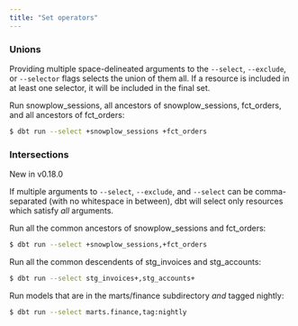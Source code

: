 ```yaml
---
title: "Set operators"
---
```


### Unions
Providing multiple space-delineated arguments to the `--select`, `--exclude`, or `--selector` flags selects
the union of them all. If a resource is included in at least one selector, it will be 
included in the final set.

Run snowplow_sessions, all ancestors of snowplow_sessions, fct_orders, and all ancestors of fct_orders:
```bash
$ dbt run --select +snowplow_sessions +fct_orders
```

### Intersections
<Changelog>New in v0.18.0</Changelog>

If multiple arguments to `--select`, `--exclude`, and `--select` can be comma-separated (with no whitespace in between),
dbt will select only resources which satisfy _all_ arguments.

Run all the common ancestors of snowplow_sessions and fct_orders:
```bash
$ dbt run --select +snowplow_sessions,+fct_orders
```

Run all the common descendents of stg_invoices and stg_accounts:
```bash
$ dbt run --select stg_invoices+,stg_accounts+
```

Run models that are in the marts/finance subdirectory *and* tagged nightly:
```bash
$ dbt run --select marts.finance,tag:nightly
```
